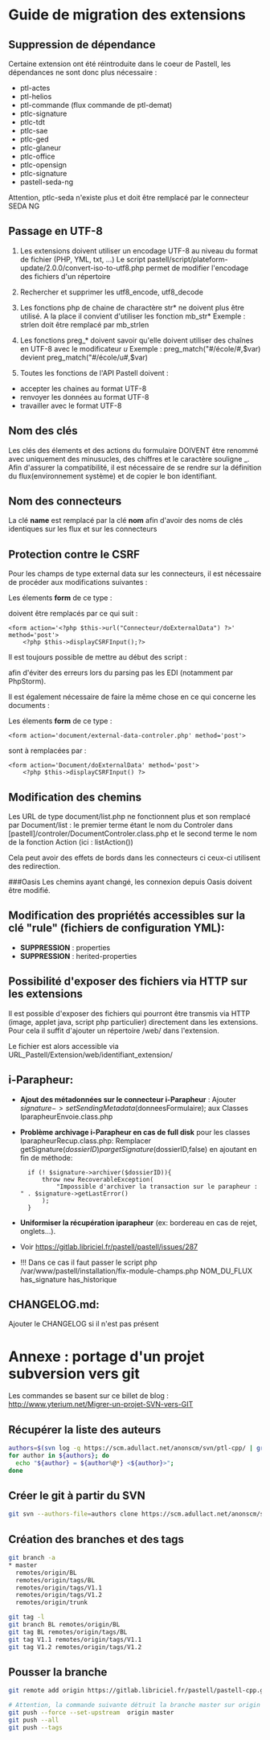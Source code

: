 # Guide de migration des extensions

## Suppression de dépendance

Certaine extension ont été réintroduite dans le coeur de Pastell, les dépendances ne sont donc plus nécessaire :

* ptl-actes
* ptl-helios
* ptl-commande (flux commande de ptl-demat)
* ptlc-signature
* ptlc-tdt
* ptlc-sae
* ptlc-ged
* ptlc-glaneur
* ptlc-office
* ptlc-opensign
* ptlc-signature
* pastell-seda-ng

Attention, ptlc-seda n'existe plus et doit être remplacé par le connecteur SEDA NG



## Passage en UTF-8

1) Les extensions doivent utiliser un encodage UTF-8 au niveau du format de fichier (PHP, YML, txt, ...)
Le script pastell/script/plateform-update/2.0.0/convert-iso-to-utf8.php permet de modifier l'encodage des fichiers d'un répertoire

2) Rechercher et supprimer les utf8_encode, utf8_decode

3) Les fonctions php de chaine de charactère str* ne doivent plus être utilisé. A la place il convient d'utiliser 
les fonction mb_str*
Exemple : strlen doit être remplacé par mb_strlen

4) Les fonctions preg_* doivent savoir qu'elle doivent utiliser des chaînes en UTF-8 avec le modificateur *u*
Exemple : 
    preg_match("#/école/#,$var) devient preg_match("#/école/u#,$var)  

5) Toutes les fonctions de l'API Pastell doivent :
- accepter les chaines au format UTF-8
- renvoyer les données au format UTF-8
- travailler avec le format UTF-8


## Nom des clés

Les clés des élements et des actions du formulaire DOIVENT être renommé avec uniquement des minusucles, des chiffres et 
le caractère souligne \_. Afin d'assurer la compatibilité, il est nécessaire de se rendre sur la définition 
du flux(environnement système) et de copier le bon identifiant.


## Nom des connecteurs
La clé **name** est remplacé par la clé **nom** afin d'avoir des noms de clés identiques sur les flux et sur les connecteurs


## Protection contre le CSRF

Pour les champs de type external data sur les connecteurs, il est nécessaire de procéder aux modifications suivantes :

Les élements **form** de ce type :
    <form action='Connecteur/external-data-controler.php' method='post'>

doivent être remplacés par ce qui suit :

	<form action='<?php $this->url("Connecteur/doExternalData") ?>' method='post'>
		<?php $this->displayCSRFInput();?>
	
Il est toujours possible de mettre au début des script : 
    <?php
 		/** @var Gabarit $this */
 	?>
 
afin d'éviter des erreurs lors du parsing pas les EDI (notamment par PhpStorm). 	

Il est également nécessaire de faire la même chose en ce qui concerne les documents : 

Les élements **form** de ce type : 

    <form action='document/external-data-controler.php' method='post'>

sont à remplacées par : 

    <form action='Document/doExternalData' method='post'>
		<?php $this->displayCSRFInput() ?>


## Modification des chemins 
Les URL de type document/list.php ne fonctionnent plus et son remplacé par Document/list : le premier terme étant le
nom du Controler dans [pastell]/controler/DocumentControler.class.php et le second terme le nom de la fonction Action (ici : listAction())

Cela peut avoir des effets de bords dans les connecteurs ci ceux-ci utilisent des redirection.

###Oasis
Les chemins ayant changé, les connexion depuis Oasis doivent être modifié.

## Modification des propriétés accessibles sur la clé "rule" (fichiers de configuration YML):

- **SUPPRESSION** : properties
- **SUPPRESSION** : herited-properties


## Possibilité d'exposer des fichiers via HTTP sur les extensions

Il est possible d'exposer des fichiers qui pourront être transmis via HTTP (image, applet java, script php particulier) 
directement dans les extensions. Pour cela il suffit d'ajouter un répertoire /web/ dans l'extension.

Le fichier est alors accessible via URL_Pastell/Extension/web/identifiant_extension/

## i-Parapheur:

- **Ajout des métadonnées sur le connecteur i-Parapheur** :
Ajouter $signature->setSendingMetadata($donneesFormulaire); aux Classes IparapheurEnvoie.class.php

- **Problème archivage i-Parapheur en cas de full disk** pour les classes IparapheurRecup.class.php:
Remplacer getSignature($dossierID) par getSignature($dossierID,false)
en ajoutant en fin de méthode:

        if (! $signature->archiver($dossierID)){
            throw new RecoverableException(
                "Impossible d'archiver la transaction sur le parapheur : " . $signature->getLastError()
            );
        }

- **Uniformiser la récupération iparapheur** (ex: bordereau en cas de rejet, onglets...).
- Voir https://gitlab.libriciel.fr/pastell/pastell/issues/287 
- !!! Dans ce cas il faut passer le script php /var/www/pastell/installation/fix-module-champs.php NOM_DU_FLUX has_signature has_historique

## CHANGELOG.md:

Ajouter le CHANGELOG si il n'est pas présent

# Annexe : portage d'un projet subversion vers git


Les commandes se basent sur ce billet de blog : http://www.yterium.net/Migrer-un-projet-SVN-vers-GIT

## Récupérer la liste des auteurs

```bash
authors=$(svn log -q https://scm.adullact.net/anonscm/svn/ptl-cpp/ | grep -e '^r' | awk 'BEGIN { FS = "|" } ; { print $2 }' | sort | uniq)
for author in ${authors}; do
  echo "${author} = ${author%@*} <${author}>";
done
```

## Créer le git à partir du SVN
```bash
git svn --authors-file=authors clone https://scm.adullact.net/anonscm/svn/ptl-cpp/ --trunk=trunk --branches=branches --tags=tags
```

## Création des branches et des tags
```bash
git branch -a
* master
  remotes/origin/BL
  remotes/origin/tags/BL
  remotes/origin/tags/V1.1
  remotes/origin/tags/V1.2
  remotes/origin/trunk

git tag -l
git branch BL remotes/origin/BL
git tag BL remotes/origin/tags/BL
git tag V1.1 remotes/origin/tags/V1.1
git tag V1.2 remotes/origin/tags/V1.2
```

## Pousser la branche
```bash
git remote add origin https://gitlab.libriciel.fr/pastell/pastell-cpp.git

# Attention, la commande suivante détruit la branche master sur origin si elle existe ! 
git push --force --set-upstream  origin master
git push --all
git push --tags
```








